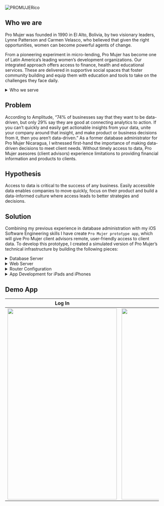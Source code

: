 ![PROMUJERico](https://promujer.org/content/themes/storyware/resources/assets/build/svg/logo.svg)

## Who we are

Pro Mujer was founded in 1990 in El Alto, Bolivia, by two visionary leaders, Lynne Patterson and Carmen Velasco, who believed that given the right opportunities, women can become powerful agents of change.

From a pioneering experiment in micro-lending, Pro Mujer has become one of Latin America’s leading women’s development organizations. Our integrated approach offers access to finance, health and educational services. These are delivered in supportive social spaces that foster community building and equip them with education and tools to take on the challenges they face daily.

<details>
<summary>Who we serve</summary>

### Every woman has a unique story and background
Going beyond small loans, we support our entrepreneurial clients on their own transformative journey by creating opportunities, providing education, training and leadership skills to help them grow their businesses.
</details>

## Problem

According to Amplitude, “74% of businesses say that they want to be data-driven, but
only 29% say they are good at connecting analytics to action. If you can’t quickly and
easily get actionable insights from your data, unite your company around that insight,
and make product or business decisions from it, then you aren’t data-driven.”
As a former database administrator for Pro Mujer Nicaragua, I witnessed first-hand the
importance of making data-driven decisions to meet client needs. Without timely access
to data, Pro Mujer asesores (client advisors) experience limitations to providing financial
information and products to clients.

## Hypothesis

Access to data is critical to the success of any business. Easily accessible data enables
companies to move quickly, focus on their product and build a data-informed culture
where access leads to better strategies and decisions. 

## Solution

Combining my previous experience in database administration with my iOS Software
Engineering skills I have create `Pro Mujer prototype app`, which will give Pro Mujer client
advisors remote, user-friendly access to client data.
To develop this prototype, I created a simulated version of Pro Mujer’s technical
infrastructure by building the following pieces:
<details>
<summary>Database Server</summary>
  Configuration of a virtual server that simulates Pro Mujer’s production
database.
</details>
<details>
<summary>Web Server</summary>
  Configuration of a virtual serve that receives data requests, connects to
the database, and responds to data requests by sending a JSON file
</details>
<details>
<summary>Router Configuration</summary>
  Receives internet data requests and forwards to the web server
</details>
<details>
  <summary>App Development for iPads and iPhones</summary>
  Makes data requests via an IP public address to obtain JSON file converting
information to a user-friendly interface
  </details>

## Demo App
| Log In | Show offices |
|:-------------:|:------------:|
|  <img src="https://github.com/mrugama/ProWomen/blob/master/PMLogIn.gif" width="358" height="626"> | <img src="https://github.com/mrugama/ProWomen/blob/master/PMNOficinas.gif" width="358" height="626"> |
